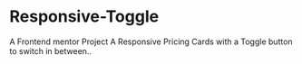 # Responsive-Toggle
A Frontend mentor Project
A Responsive Pricing Cards with a Toggle button to switch in between..
